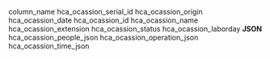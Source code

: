 column_name
hca_ocassion_serial_id
hca_ocassion_origin
hca_ocassion_date
hca_ocassion_id
hca_ocassion_name
hca_ocassion_extension
hca_ocassion_status
hca_ocassion_laborday
__JSON__
hca_ocassion_people_json
hca_ocassion_operation_json
hca_ocassion_time_json
